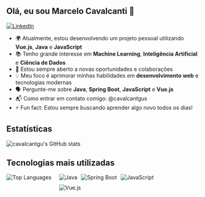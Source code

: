 ## Olá, eu sou Marcelo Cavalcanti 👋
[![LinkedIn](https://img.shields.io/badge/LinkedIn-0077B5?style=for-the-badge&logo=linkedin&logoColor=white)](https://linkedin.com/in/marcelo-cavalcanti-174667288) 

- 🌍 Atualmente, estou desenvolvendo um projeto pessoal utilizando **Vue.js**, **Java** e **JavaScript**  
- 📚 Tenho grande interesse em **Machine Learning**, **Inteligência Artificial** e **Ciência de Dados**  
- 🤝 Estou sempre aberto a novas oportunidades e colaborações  
- 💡 Meu foco é aprimorar minhas habilidades em **desenvolvimento web** e tecnologias modernas  
- 🗣️ Pergunte-me sobre **Java**, **Spring Boot**, **JavaScript** e **Vue.js**  
- 📬 Como entrar em contato comigo: @cavalcantgus  
- ⚡ Fun fact: Estou sempre buscando aprender algo novo todos os dias!  

## Estatísticas
![cavalcantgu's GitHub stats](https://github-readme-stats.vercel.app/api?username=cavalcantgus&show_icons=true&theme=tokyonight)

## Tecnologias mais utilizadas
<div style="display: flex; align-items: flex-start;">
  <img src="https://github-readme-stats.vercel.app/api/top-langs/?username=cavalcantgus&theme=tokyonight&show_icons=true&hide_border=false&layout=compact" alt="Top Languages"/>
  <!-- Badges ao lado direito -->
  <div style="display: flex; flex-direction: column; justify-content: center; margin-left: 20px;">
    <div style="display: flex; gap: 10px;">
      <img src="https://img.shields.io/badge/Java-ED8B00?style=for-the-badge&logo=openjdk&logoColor=white" alt="Java"/>
      <img src="https://img.shields.io/badge/Spring%20Boot-%236DB33F?style=for-the-badge&logo=springboot&logoColor=white" alt="Spring Boot"/>
      <img src="https://img.shields.io/badge/JavaScript-F7DF1E?style=for-the-badge&logo=javascript&logoColor=black" alt="JavaScript"/>
    </div>
    <div style="display: flex; gap: 10px; margin-top: 10px;">
      <img src="https://img.shields.io/badge/Vue.js-%234FC08D?style=for-the-badge&logo=vue.js&logoColor=white" alt="Vue.js"/>
    </div>
  </div>
</div>




